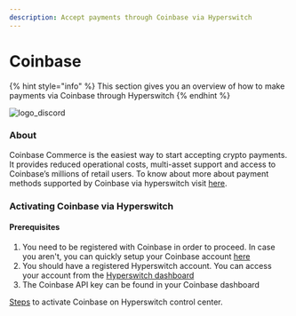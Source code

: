 ```yaml
---
description: Accept payments through Coinbase via Hyperswitch
---
```


# Coinbase

{% hint style="info" %}
This section gives you an overview of how to make payments via Coinbase through Hyperswitch
{% endhint %}

![logo\_discord](https://hyperswitch.io/icons/homePageIcons/logos/coinbaseLogo.svg)

### About

Coinbase Commerce is the easiest way to start accepting crypto payments. It provides reduced operational costs, multi-asset support and access to Coinbase’s millions of retail users.  To know about more about payment methods supported by Coinbase via hyperswitch visit [here](https://hyperswitch.io/pm-list).

### Activating Coinbase via Hyperswitch

#### Prerequisites

1. You need to be registered with Coinbase in order to proceed. In case you aren't, you can quickly setup your Coinbase account [here](https://www.coinbase.com/commerce)
2. You should have a registered Hyperswitch account. You can access your account from the [Hyperswitch dashboard](https://app.hyperswitch.io/register)
3. &#x20;The Coinbase API key can be found in your Coinbase dashboard

[Steps](https://docs.hyperswitch.io/hyperswitch-cloud/connectors/activate-connector-on-hyperswitch) to activate Coinbase on Hyperswitch control center.
